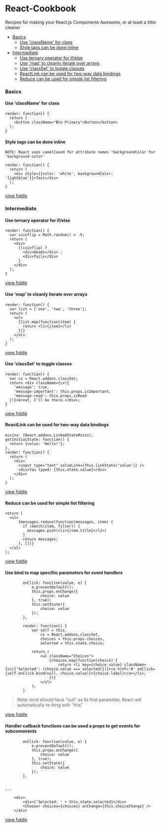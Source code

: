 React-Cookbook
==============

Recipes for making your React.js Components Awesome, or at least a little cleaner

* [Basics](#basics)
   * [Use 'className' for class](#use-classname-for-class)
   * [Style tags can be done inline](#style-tags-can-be-done-inline)
* [Intermediate](#intermediate)
   * [Use ternary operator for if/else](#use-ternary-operator-for-ifelse)
   * [Use 'map' to cleanly iterate over arrays](#use-map-to-cleanly-iterate-over-arrays)
   * [Use 'classSet' to toggle classes](#use-classset-to-toggle-classes)
   * [ReactLink can be used for two-way data bindings](#reactlink-can-be-used-for-two-way-data-bindings)
   * [Reduce can be used for simple list filtering](#reduce-can-be-used-for-simple-list-filtering)


### Basics

#### Use 'className' for class

```
render: function() {
  return (
    <button className="Btn Primary">Button</button>
  );
}
```

#### Style tags can be done inline

`NOTE: React uses camelCased for attribute names 'backgroundColor for 'background-color'`

```
render: function() {
  return (
    <div style={{color: 'white', backgroundColor: 'lightblue'}}>Test</div>
  );
}
```

[view fiddle](http://jsfiddle.net/EwCAf/)



### Intermediate

#### Use ternary operator for if/else

```
render: function() {
  var coinflip = Math.random() < .5;
  return (
    <div>
      {(coinflip) ?
        <div>Heads</div> :
        <div>Tails</div>
      }
    </div>
  );
}
```

[view fiddle](http://jsfiddle.net/MBu9v/)

#### Use 'map' to cleanly iterate over arrays

```
render: function() {
  var list = ['one', 'two', 'three'];
  return (
    <ul>
      {list.map(function(item) {
        return <li>{item}</li>
      })}
    </ul>
  );
}
```
[view fiddle](http://jsfiddle.net/ggVt6/)

#### Use 'classSet' to toggle classes
```
render: function() {
  var cx = React.addons.classSet;
  return <div className={cx({
    'message': true,
    'message-important': this.props.isImportant,
    'message-read': this.props.isRead
  })}>Great, I'll be there.</div>;
}
```

[view fiddle](http://jsfiddle.net/v4Uwb/2/)

#### ReactLink can be used for two-way data bindings

```
mixins: [React.addons.LinkedStateMixin],
getInitialState: function() {
  return {value: 'Hello!'};
},
render: function() {
  return (
    <div>
      <input type="text" valueLink={this.linkState('value')} />
      <div>You typed: {this.state.value}</div>
    </div>
  );
}
```

[view fiddle](http://jsfiddle.net/vvS8F/)

#### Reduce can be used for simple list filtering

```
return (
  <ul>
      {messages.reduce(function(messages, item) {
        if (match(item, filter)) {
          messages.push(<li>{item.title}</li>)
        }
        return messages;
      }, [])}
  </ul>
);
```

[view fiddle](http://jsfiddle.net/qTQtD/)

#### Use bind to map specifiic parameters for event handlers

```
		onClick: function(value, e) {
			e.preventDefault();
			this.props.onChange({
				choice: value
			}, true);
			this.setState({
				choice: value
			});
		},

		render: function() {
			var self = this,
				cx = React.addons.classSet,
				choices = this.props.choices,
				selected = this.state.choice;

			return (
				<ul className="Choices">
					{choices.map(function(choice) {
						return <li key={choice.value} className={cx({'Selected': (choice.value === selected)})}><a href='#' onClick={self.onClick.bind(null, choice.value)}>{choice.label}</a></li>;
					})}
				</ul>
			);
		}
```

> Note: bind should have "null" as its first parameter, React will automatically re-bing with "this"

[view fiddle](http://jsfiddle.net/1w57b59n/3/)

#### Handler callback functions can be used a props to get events for subcomonents

```
		onClick: function(value, e) {
			e.preventDefault();
			this.props.onChange({
				choice: value
			}, true);
			this.setState({
				choice: value
			});
		},


...

    <div>
        <div>{'Selected: ' + this.state.selected}</div>
        <Chooser choices={choices} onChange={this.choiceChange} />
    </div>
```

[view fiddle](http://jsfiddle.net/1w57b59n/3/)

